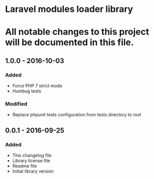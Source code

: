 Laravel modules loader library
=========
# All notable changes to this project will be documented in this file.

## 1.0.0 - 2016-10-03
### Added
* Force PHP 7 strict mode
* Humbug tests
### Modified
* Replace phpunit tests configuration from tests directory to root

## 0.0.1 - 2016-09-25
### Added
* This changelog file 
* Library license file
* Readme file
* Initial library version